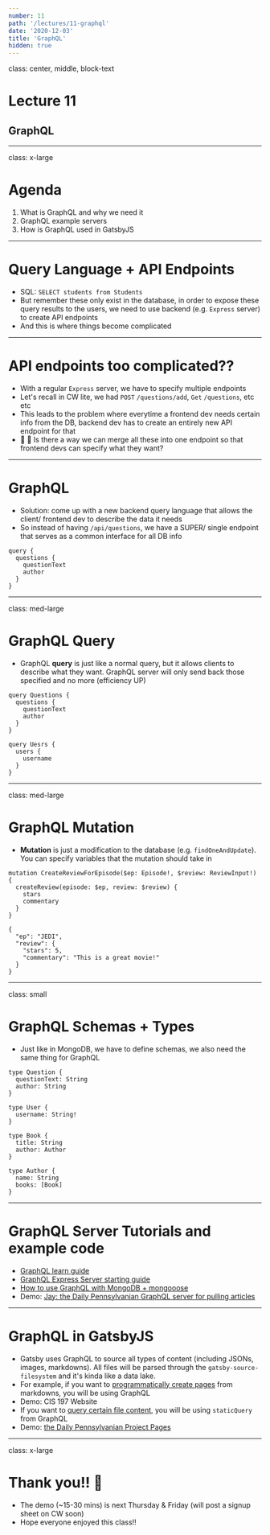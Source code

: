 ```yaml
---
number: 11
path: '/lectures/11-graphql'
date: '2020-12-03'
title: 'GraphQL'
hidden: true
---
```


class: center, middle, block-text

# Lecture 11

## GraphQL

---

class: x-large

# Agenda

1. What is GraphQL and why we need it
2. GraphQL example servers
3. How is GraphQL used in GatsbyJS

---

# Query Language + API Endpoints

- SQL:  `SELECT students from Students`
- But remember these only exist in the database, in order to expose these query results to the users, we need to use backend (e.g. `Express` server) to create API endpoints
- And this is where things become complicated

---

# API endpoints too complicated??
- With a regular `Express` server, we have to specify multiple endpoints
- Let's recall in CW lite, we had `POST` `/questions/add`, `Get` `/questions`, etc etc
- This leads to the problem where everytime a frontend dev needs certain info from the DB, backend dev has to create an entirely new API endpoint for that
- 🤔 🤔 Is there a way we can merge all these into one endpoint so that frontend devs can specify what they want?

---

# GraphQL

- Solution: come up with a new backend query language that allows the client/ frontend dev to describe the data it needs
- So instead of having `/api/questions`, we have a SUPER/ single endpoint that serves as a common interface for all DB info

```
query {
  questions {
    questionText
    author
  }
}
```

---
class: med-large

# GraphQL Query

- GraphQL **query** is just like a normal query, but it allows clients to describe what they want. GraphQL server will only send back those specified and no more (efficiency UP)

```
query Questions {
  questions {
    questionText
    author
  }
}

query Uesrs {
  users {
    username
  }
}
```

---

class: med-large

# GraphQL Mutation

- **Mutation** is just a modification to the database (e.g. `findOneAndUpdate`). You can specify variables that the mutation should take in

```
mutation CreateReviewForEpisode($ep: Episode!, $review: ReviewInput!) {
  createReview(episode: $ep, review: $review) {
    stars
    commentary
  }
}

{
  "ep": "JEDI",
  "review": {
    "stars": 5,
    "commentary": "This is a great movie!"
  }
}
```

---

class: small

# GraphQL Schemas + Types

- Just like in MongoDB, we have to define schemas, we also need the same thing for GraphQL

```
type Question {
  questionText: String
  author: String
}

type User {
  username: String!
}

type Book {
  title: String
  author: Author
}

type Author {
  name: String
  books: [Book]
}
```

---

# GraphQL Server Tutorials and example code

- [GraphQL learn guide](https://graphql.org/learn/)
- [GraphQL Express Server starting guide](https://graphql.org/code/)
- [How to use GraphQL with MongoDB + mongooose](https://www.compose.com/articles/using-graphql-with-mongodb/)
- Demo: [Jay: the Daily Pennsylvanian GraphQL server for pulling articles](https://github.com/dailypenn/jay)

---

# GraphQL in GatsbyJS

- Gatsby uses GraphQL to source all types of content (including JSONs, images, markdowns). All files will be parsed through the `gatsby-source-filesystem` and it's kinda like a data lake.
- For example, if you want to [programmatically create pages](https://www.gatsbyjs.com/tutorial/part-seven/#creating-pages) from markdowns, you will be using GraphQL
- Demo: CIS 197 Website
- If you want to [query certain file content](https://www.gatsbyjs.com/tutorial/part-five/#build-a-page-with-a-graphql-query), you will be using `staticQuery` from GraphQL
- Demo: [the Daily Pennsylvanian Project Pages](https://github.com/dailypenn/projects.thedp.com)

---

class: x-large

# Thank you!! 🥰

- The demo (~15-30 mins) is next Thursday & Friday (will post a signup sheet on CW soon)
- Hope everyone enjoyed this class!!